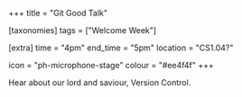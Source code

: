 +++
title = "Git Good Talk"

[taxonomies]
tags = ["Welcome Week"]

[extra]
time = "4pm"
end_time = "5pm"
location = "CS1.04?"

icon = "ph-microphone-stage"
colour = "#ee4f4f"
+++

Hear about our lord and saviour, Version Control.